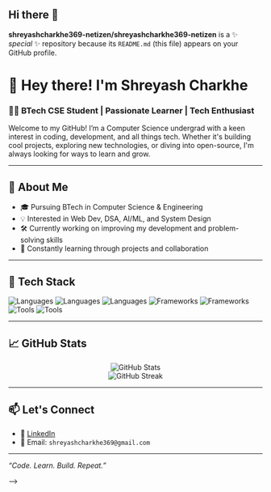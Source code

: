 ## Hi there 👋


**shreyashcharkhe369-netizen/shreyashcharkhe369-netizen** is a ✨ _special_ ✨ repository because its `README.md` (this file) appears on your GitHub profile.
# 👋 Hey there! I'm Shreyash Charkhe

### 🧑‍💻 BTech CSE Student | Passionate Learner | Tech Enthusiast

Welcome to my GitHub! I’m a Computer Science undergrad with a keen interest in coding, development, and all things tech. Whether it's building cool projects, exploring new technologies, or diving into open-source, I'm always looking for ways to learn and grow.

---

## 🚀 About Me

- 🎓 Pursuing BTech in Computer Science & Engineering
- 💡 Interested in Web Dev, DSA, AI/ML, and System Design
- 🛠️ Currently working on improving my development and problem-solving skills
- 🌱 Constantly learning through projects and collaboration

---

## 🧰 Tech Stack

![Languages](https://img.shields.io/badge/-C++-00599C?style=flat&logo=c%2B%2B&logoColor=white)
![Languages](https://img.shields.io/badge/-Python-3776AB?style=flat&logo=python&logoColor=white)
![Languages](https://img.shields.io/badge/-JavaScript-F7DF1E?style=flat&logo=javascript&logoColor=black)
![Frameworks](https://img.shields.io/badge/-React-61DAFB?style=flat&logo=react&logoColor=black)
![Frameworks](https://img.shields.io/badge/-Node.js-339933?style=flat&logo=nodedotjs&logoColor=white)
![Tools](https://img.shields.io/badge/-Git-F05032?style=flat&logo=git&logoColor=white)
![Tools](https://img.shields.io/badge/-VSCode-007ACC?style=flat&logo=visual-studio-code&logoColor=white)

---

## 📈 GitHub Stats

<p align="center">
  <img src="https://github-readme-stats.vercel.app/api?username=shreyashcharkhe369-netizen&show_icons=true&theme=radical" alt="GitHub Stats" />
  <br>
  <img src="https://github-readme-streak-stats.herokuapp.com/?user=shreyashcharkhe369-netizen&theme=radical" alt="GitHub Streak" />
</p>

---

## 📫 Let's Connect

- 🔗 [LinkedIn](https://www.linkedin.com/in/shreyashcharkhe369)
- 📧 Email: `shreyashcharkhe369@gmail.com`

---

*“Code. Learn. Build. Repeat.”*

-->
